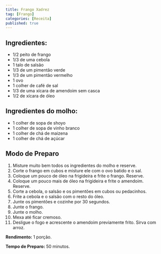 ```yaml
---
title: Frango Xadrez
tag: [Frango]
categories: [Receita]
published: true
---
```


## Ingredientes:

- 1/2 peito de frango
- 1/3 de uma cebola
- 1 talo de salsão
- 1/3 de um pimentão verde
- 1/3 de um pimentão vermelho
- 1 ovo
- 1 colher de café de sal
- 1/3 de uma xícara de amendoim sem casca
- 1/2 de xícara de óleo

## Ingredientes do molho:

- 1 colher de sopa de shoyo
- 1 colher de sopa de vinho branco
- 1 colher de chá de maizena
- 1 colher de chá de açúcar

## Modo de Preparo

1. Misture muito bem todos os ingredientes do molho e reserve.
1. Corte o frango em cubos e misture ele com o ovo batido e o sal. 
1. Coloque um pouco de óleo na frigideira e frite o frango. Reserve. 
1. Coloque um pouco mais de óleo na frigideira e frite o amendoim. Reserve.
1. Corte a cebola, o salsão e os pimentões em cubos ou pedacinhos.
1. Frite a cebola e o salsão com o resto do óleo.
1. Junte os pimentões e cozinhe por 30 segundos.
1. Junte o frango.
1. Junte o molho.
1. Mexa até ficar cremoso.
1. Desligue o fogo e acrescente o amendoim previamente frito. Sirva com arroz.

**Rendimento:** 1 porção.

**Tempo de Preparo:** 50 minutos.